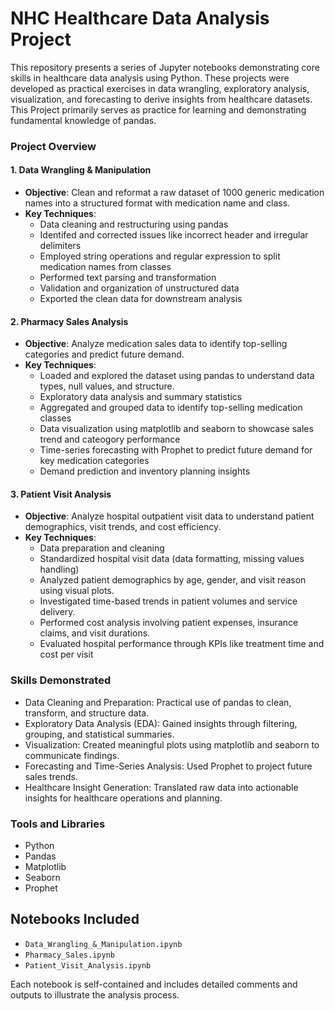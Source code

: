 # NHC Healthcare Data Analysis Project

This repository presents a series of Jupyter notebooks demonstrating core skills in healthcare data analysis using Python. These projects were developed as practical exercises in data wrangling, exploratory analysis, visualization, and forecasting to derive insights from healthcare datasets. This Project primarily serves as practice for learning and demonstrating fundamental knowledge of pandas. 

### Project Overview

#### 1. Data Wrangling & Manipulation
- **Objective**: Clean and reformat a raw dataset of 1000 generic medication names into a structured format with medication name and class.
- **Key Techniques**:
  - Data cleaning and restructuring using pandas
  - Identifed and corrected issues like incorrect header and irregular delimiters
  - Employed string operations and regular expression to split medication names from classes 
  - Performed text parsing and transformation
  - Validation and organization of unstructured data
  - Exported the clean data for downstream analysis 

#### 2. Pharmacy Sales Analysis
- **Objective**: Analyze medication sales data to identify top-selling categories and predict future demand.
- **Key Techniques**:
  - Loaded and explored the dataset using pandas to understand data types, null values, and structure.
  - Exploratory data analysis and summary statistics
  - Aggregated and grouped data to identify top-selling medication classes
  - Data visualization using matplotlib and seaborn to showcase sales trend and cateogory performance
  - Time-series forecasting with Prophet to predict future demand for key medication categories
  - Demand prediction and inventory planning insights

#### 3. Patient Visit Analysis
- **Objective**: Analyze hospital outpatient visit data to understand patient demographics, visit trends, and cost efficiency.
- **Key Techniques**:
   - Data preparation and cleaning
   - Standardized hospital visit data (data formatting, missing values handling)
   - Analyzed patient demographics by age, gender, and visit reason using visual plots.
   - Investigated time-based trends in patient volumes and service delivery.
   - Performed cost analysis involving patient expenses, insurance claims, and visit durations.
   - Evaluated hospital performance through KPIs like treatment time and cost per visit

### Skills Demonstrated

- Data Cleaning and Preparation: Practical use of pandas to clean, transform, and structure data.
- Exploratory Data Analysis (EDA): Gained insights through filtering, grouping, and statistical summaries.
- Visualization: Created meaningful plots using matplotlib and seaborn to communicate findings.
- Forecasting and Time-Series Analysis: Used Prophet to project future sales trends.
- Healthcare Insight Generation: Translated raw data into actionable insights for healthcare operations and planning.

### Tools and Libraries

- Python
- Pandas
- Matplotlib
- Seaborn
- Prophet

## Notebooks Included

- `Data_Wrangling_&_Manipulation.ipynb`
- `Pharmacy_Sales.ipynb`
- `Patient_Visit_Analysis.ipynb`

Each notebook is self-contained and includes detailed comments and outputs to illustrate the analysis process.
